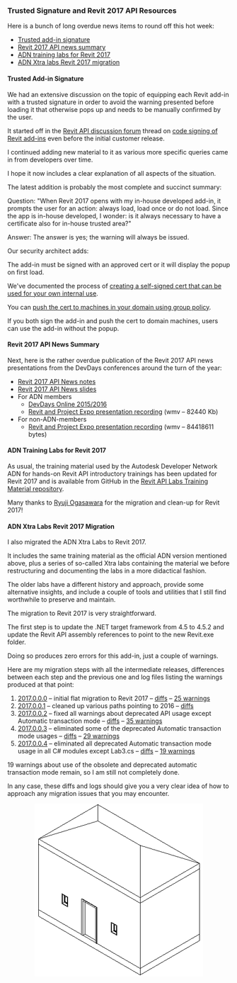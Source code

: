 <head>
<title>The Building Coder</title>
<meta http-equiv="Content-Type" content="text/html; charset=utf-8"/>
<link rel="stylesheet" type="text/css" href="3dwc.css"/>
<script src="https://cdn.rawgit.com/google/code-prettify/master/loader/run_prettify.js?autoload=true" defer="defer"></script>
</head>

<!---

- migrated ADN Xtra labs to Revit 2017

- migrated ADN labs to Revit 2017

- revit 2017 api news
  devdays online recording
  summary rtf doc

- trusted signature
  11397533 [Code signing of Revit Addins]
  http://forums.autodesk.com/t5/revit-api/code-signing-of-revit-addins/m-p/5981560
  11782787 [Revit 2017 signed addin warning]
  11809640 [Code Signing of Revit 2017 Addins]

Trusted Signature and Revit 2017 API Resources #revitapi #3dwebcoder @AutodeskRevit @AutodeskForge #aec #bim

Here is a bunch of long overdue news items to round off this hot week
&ndash; Trusted add-in signature
&ndash; Revit 2017 API news summary
&ndash; ADN training labs for Revit 2017
&ndash; ADN Xtra labs Revit 2017 migration
&ndash; We had an extensive discussion on the topic of equipping each Revit add-in with a trusted signature in order to avoid the warning presented before loading it that otherwise pops up and needs to be manually confirmed by the user....

-->

### Trusted Signature and Revit 2017 API Resources

Here is a bunch of long overdue news items to round off this hot week:

- [Trusted add-in signature](#2)
- [Revit 2017 API news summary](#3)
- [ADN training labs for Revit 2017](#4)
- [ADN Xtra labs Revit 2017 migration](#5)


#### <a name="2"></a>Trusted Add-in Signature

We had an extensive discussion on the topic of equipping each Revit add-in with a trusted signature in order to avoid the warning presented before loading it that otherwise pops up and needs to be manually confirmed by the user.

It started off in
the [Revit API discussion forum](http://forums.autodesk.com/t5/revit-api/bd-p/160) thread
on [code signing of Revit add-ins](http://forums.autodesk.com/t5/revit-api/code-signing-of-revit-addins/m-p/5981560) even
before the initial customer release.

I continued adding new material to it as various more specific queries came in from developers over time.

I hope it now includes a clear explanation of all aspects of the situation.

The latest addition is probably the most complete and succinct summary:

Question: "When Revit 2017 opens with my in-house developed add-in, it prompts the user for an action: always load, load once or do not load. Since the app is in-house developed, I wonder: is it always necessary to have a certificate also for in-house trusted area?"
 
Answer: The answer is yes; the warning will always be issued.

Our security architect adds:
 
The add-in must be signed with an approved cert or it will display the popup on first load.
 
We've documented the process
of [creating a self-signed cert that can be used for your own internal use](http://help.autodesk.com/view/RVT/2017/ENU/?guid=GUID-B9A067F4-234F-47F8-A5EE-0D84A93FA98E).
 
You
can <a href="https://technet.microsoft.com/en-us/library/dd807084(v=ws.11).aspx">push the cert to machines in your domain using group policy</a>.
 
If you both sign the add-in and push the cert to domain machines, users can use the add-in without the popup.


#### <a name="3"></a>Revit 2017 API News Summary

Next, here is the rather overdue publication of the Revit 2017 API news presentations from the DevDays conferences around the turn of the year:

- [Revit 2017 API News notes](/a/devdays/2015/Revit_API_News/Revit_2017_API_News_notes.pdf)
- [Revit 2017 API News slides](/a/devdays/2015/Revit_API_News/Revit_2017_API_News_slides.pdf)
- For ADN members
    - [DevDays Online 2015/2016](http://adn.autodesk.com/adn/servlet/item?siteID=4814862&id=25207102)
    - [Revit and Project Expo presentation recording](http://adn.autodesk.com/adn/servlet/file/developer_days_online_revit_and_project_expo.wmv?siteID=4814862&id=25214065) (wmv &ndash; 82440 Kb)
- For non-ADN-members
    - [Revit and Project Expo presentation recording](http://thebuildingcoder.typepad.com/revit_2017_api_news/developer_days_online_revit_and_project_expo.wmv) (wmv &ndash; 84418611 bytes)


#### <a name="4"></a>ADN Training Labs for Revit 2017

As usual, the training material used by the Autodesk Developer Network ADN for hands-on Revit API introductory trainings has been updated for Revit 2017 and is available from GitHub in
the [Revit API Labs Training Material repository](https://github.com/ADN-DevTech/RevitTrainingMaterial).

Many thanks to [Ryuji Ogasawara](http://adndevblog.typepad.com/technology_perspective/ryuji-ogasawara.html) for
the migration and clean-up for Revit 2017!


#### <a name="5"></a>ADN Xtra Labs Revit 2017 Migration

I also migrated the ADN Xtra Labs to Revit 2017.

It includes the same training material as the official ADN version mentioned above, plus a series of so-called Xtra labs containing the material we before restructuring and documenting the labs in a more didactical fashion.

The older labs have a different history and approach, provide some alternative insights, and include a couple of tools and utilities that I still find worthwhile to preserve and maintain.

The migration to Revit 2017 is very straightforward.

The first step is to update the .NET target framework from 4.5 to 4.5.2 and update the Revit API assembly references to point to the new Revit.exe folder.

Doing so produces zero errors for this add-in, just a couple of warnings.

Here are my migration steps with all the intermediate releases, differences between each step and the previous one and log files listing the warnings produced at that point:

1. [2017.0.0.0](https://github.com/jeremytammik/AdnRevitApiLabsXtra/releases/tag/2017.0.0.0)
&ndash; initial flat migration to Revit 2017
&ndash; [diffs](https://github.com/jeremytammik/AdnRevitApiLabsXtra/compare/2016.0.0.10...2017.0.0.0)
&ndash; [25 warnings](zip/adn_xtra_2017_warnings_01.txt)
2. [2017.0.0.1](https://github.com/jeremytammik/AdnRevitApiLabsXtra/releases/tag/2017.0.0.1)
&ndash; cleaned up various paths pointing to 2016
&ndash; [diffs](https://github.com/jeremytammik/AdnRevitApiLabsXtra/compare/2017.0.0.0...2017.0.0.1)
3. [2017.0.0.2](https://github.com/jeremytammik/AdnRevitApiLabsXtra/releases/tag/2017.0.0.2)
&ndash; fixed all warnings about deprecated API usage except Automatic transaction mode
&ndash; [diffs](https://github.com/jeremytammik/AdnRevitApiLabsXtra/compare/2017.0.0.1...2017.0.0.2)
&ndash; [35 warnings](zip/adn_xtra_2017_warnings_02.txt)
4. [2017.0.0.3](https://github.com/jeremytammik/AdnRevitApiLabsXtra/releases/tag/2017.0.0.3)
&ndash; eliminated some of the deprecated Automatic transaction mode usages
&ndash; [diffs](https://github.com/jeremytammik/AdnRevitApiLabsXtra/compare/2017.0.0.2...2017.0.0.3)
&ndash; [29 warnings](zip/adn_xtra_2017_warnings_03.txt)
5. [2017.0.0.4](https://github.com/jeremytammik/AdnRevitApiLabsXtra/releases/tag/2017.0.0.4)
&ndash; eliminated all deprecated Automatic transaction mode usage in all C# modules except Lab3.cs
&ndash; [diffs](https://github.com/jeremytammik/AdnRevitApiLabsXtra/compare/2017.0.0.3...2017.0.0.4)
&ndash; [19 warnings](zip/adn_xtra_2017_warnings_04.txt)

19 warnings about use of the obsolete and deprecated automatic transaction mode remain, so I am still not completely done.

In any case, these diffs and logs should give you a very clear idea of how to approach any migration issues that you may encounter.

<center>
<img src="img/little_house_3d_view.png" alt="Little house" width="380">
</center>
